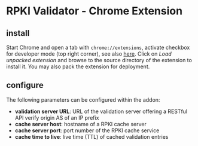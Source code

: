# RPKI Validator - Chrome Extension

## install

Start Chrome and open a tab with ```chrome://extensions```, activate checkbox
for developer mode (top right corner), see also [here](https://developer.chrome.com/extensions/getstarted). Click on *Load
unpacked extension* and browse to the source directory of the extension to
install it. You may also pack the extension for deployment.

## configure

The following parameters can be configured within the addon:
- **validation server URL**: URL of the validation server offering a RESTful API
  verify origin AS of an IP prefix
- **cache server host**: hostname of a RPKI cache server
- **cache server port**: port number of the RPKI cache service
- **cache time to live**: live time (TTL) of cached validation entries
